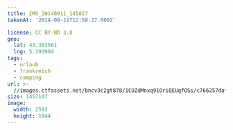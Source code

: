 ```yaml
---
title: IMG_20140911_145827
takenAt: '2014-09-11T12:58:27.000Z'

license: CC BY-ND 3.0
geo:
  lat: 43.303561
  lng: 5.393994
tags:
  - urlaub
  - frankreich
  - camping
url: >-
  //images.ctfassets.net/bncv3c2gt878/1CUZdMnxq91OriQEUqfOSs/c766257dafd17d615c75ecf08c8fd779/img_20140911_145827_27696448254_o
size: 1457107
image:
  width: 2592
  height: 1944
---
```

